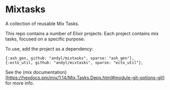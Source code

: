 # Mixtasks 

A collection of reusable Mix Tasks.  

This repo contains a number of Elixir projects.  Each project contains mix
tasks, focused on a specific purpose.

To use, add the project as a dependency:

    {:ash_gen, github: "andyl/mixtasks", sparse: "ash_gen"}, 
    {:ecto_util, github: "andyl/mixtasks", sparse: "ecto_util"}, 

See the (mix
documentation)[https://hexdocs.pm/mix/1.14/Mix.Tasks.Deps.html#module-git-options-git]
for more info.
